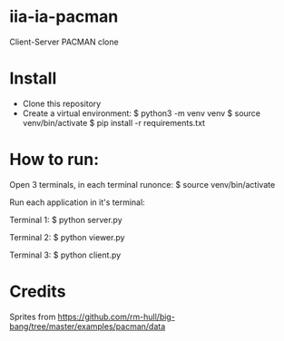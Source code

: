 # iia-ia-pacman
Client-Server PACMAN clone

# Install
- Clone this repository
- Create a virtual environment:
$ python3 -m venv venv
$ source venv/bin/activate
$ pip install -r requirements.txt

# How to run:
Open 3 terminals, in each terminal runonce:
$ source venv/bin/activate

Run each application in it's terminal:

Terminal 1:
$ python server.py

Terminal 2:
$ python viewer.py

Terminal 3:
$ python client.py


# Credits
Sprites from https://github.com/rm-hull/big-bang/tree/master/examples/pacman/data

